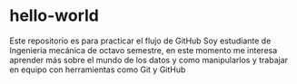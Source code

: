 # hello-world
Este repositorio es para practicar el flujo de GitHub
Soy estudiante de Ingenieria mecánica de octavo semestre, en este momento me interesa aprender más sobre el mundo de los datos y como manipularlos y trabajar en equipo con herramientas como Git y GitHub
